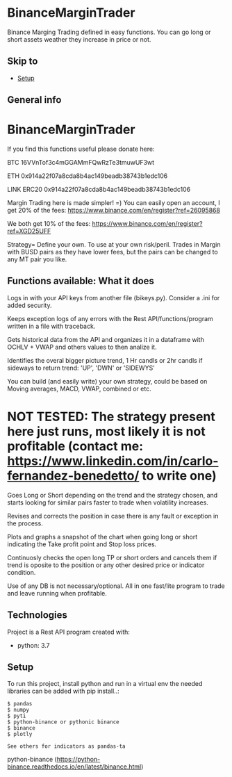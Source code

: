 # BinanceMarginTrader
Binance Marging Trading defined in easy functions. You can go long or short assets weather they increase in price or not.
## Skip to
* [Setup](#setup)

## General info

# BinanceMarginTrader

If you find this functions useful please donate here: 

BTC 16VVnTof3c4mGGAMmFQwRzTe3tmuwUF3wt 

ETH 0x914a22f07a8cda8b4ac149beadb38743b1edc106

LINK ERC20 0x914a22f07a8cda8b4ac149beadb38743b1edc106

Margin Trading here is made simpler! =) You can easily open an account, I get 20% of the fees: https://www.binance.com/en/register?ref=26095868

We both get 10% of the fees: https://www.binance.com/en/register?ref=XGD25UFF

Strategy= Define your own. To use at your own risk/peril. Trades in Margin with BUSD pairs as they have lower fees, but the pairs can be changed to any MT pair you like.

## Functions available: What it does

Logs in with your API keys from another file (bikeys.py). Consider a .ini for added security.

Keeps exception logs of any errors with the Rest API/functions/program written in a file with traceback.

Gets historical data from the API and organizes it in a dataframe with OCHLV + VWAP and others values to then analize it.

Identifies the overal bigger picture trend, 1 Hr candls or 2hr candls if sideways to return trend: 'UP', 'DWN' or 'SIDEWYS'

You can build (and easily write) your own strategy, could be based on Moving averages, MACD, VWAP, combined or etc. 
# NOT TESTED: The strategy present here just runs, most likely it is not profitable (contact me: https://www.linkedin.com/in/carlo-fernandez-benedetto/ to write one)

Goes Long or Short depending on the trend and the strategy chosen, and starts looking for similar pairs faster to trade when volatility increases.

Revises and corrects the position in case there is any fault or exception in the process.

Plots and graphs a snapshot of the chart when going long or short indicating the Take profit point and Stop loss prices.

Continuosly checks the open long TP or short orders and cancels them if trend is oposite to the position or any other desired price or indicator condition.

Use of any DB is not necessary/optional. All in one fast/lite program to trade and leave running when profitable.

## Technologies
Project is a Rest API program created with:
* python: 3.7

	
## Setup
To run this project, install python and run in a virtual env the needed libraries can be added with pip install..:

```
$ pandas
$ numpy
$ pyti
$ python-binance or pythonic binance 
$ binance
$ plotly

See others for indicators as pandas-ta
```
python-binance (https://python-binance.readthedocs.io/en/latest/binance.html)
